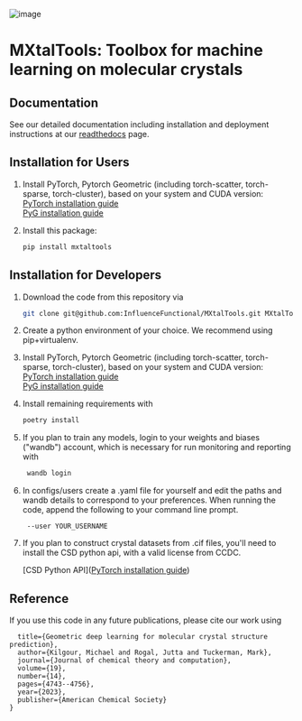 ![image](https://github.com/InfluenceFunctional/MXtalTools/assets/30198118/ecc49717-b9b4-4901-9b59-8e4c8b919813)
# MXtalTools: Toolbox for machine learning on molecular crystals

## Documentation
See our detailed documentation including installation and deployment instructions at our [readthedocs](https://mxtaltools.readthedocs.io/en/master/) page.

## Installation for Users


1. Install PyTorch, Pytorch Geometric (including torch-scatter, torch-sparse, torch-cluster),  based on your system and CUDA version:  
[PyTorch installation guide](https://pytorch.org/get-started/locally/)  
[PyG installation guide](https://pytorch-geometric.readthedocs.io/en/latest/install/installation.html)

2. Install this package:

    ```bash
    pip install mxtaltools
    ```


## Installation for Developers

1. Download the code from this repository via

    ```bash
    git clone git@github.com:InfluenceFunctional/MXtalTools.git MXtalTools
    ```
2. Create a python environment of your choice. We recommend using pip+virtualenv. 
3. Install PyTorch, Pytorch Geometric (including torch-scatter, torch-sparse, torch-cluster),  based on your system and CUDA version:  
[PyTorch installation guide](https://pytorch.org/get-started/locally/)  
[PyG installation guide](https://pytorch-geometric.readthedocs.io/en/latest/install/installation.html)
4. Install remaining requirements with 

    ```bash
    poetry install
    ```
5. If you plan to train any models, login to your weights and biases ("wandb") account, which is necessary for run monitoring and reporting with 
    
   ```bash
    wandb login
    ```
6. In configs/users create a .yaml file for yourself and edit the paths and wandb details to correspond to your preferences.
When running the code, append the following to your command line prompt. 
    
   ```
    --user YOUR_USERNAME
    ```
   
7. If you plan to construct crystal datasets from .cif files, you'll need to install the CSD python api, with a valid license from CCDC.

   [CSD Python API]([PyTorch installation guide](https://pytorch.org/get-started/locally/))

<!--
## 2. Datasets
1. This software generates training datasets of molecular crystal structures from collections of .cif files.
    .cifs are collated and processed primarily with the CSD Python API and RDKit.
    Collation includes filtering of structures which are somehow invalid. 
    Invalid conditions include: symmetry features disagree, no atoms in the crystal, RDKit rejects the structure outright. 
    The Cambridge Structural Database (CSD) can be processed by first dumping it to .cif files, or directly with minor modifications.
    Customized functions are available for processing CSD Blind Test submissions TODO clean & test.
    
2. In the most common case, processing the CSD, to generate a dataset, run the following scripts,
    `dump_csd.py` -> `cif_processor.py` -> `manager.py`,
    with the appropriate paths set in each script.
    `cif_processor.py` takes on the order of dozens of hours to process the full CSD (>1M crystals).
    `manager.py` also may take a few minutes to process a large dataset, as this is where we do pose analysis, 
    duplicates search, and some indexing tasks.
    We recommend running several instances in parallel to reduce this time.
    As they process datasets chunkwise in random order, this parallelism is fairly efficient.
    Note that the speed here depends strongly on disk read-write speed. 


### Key components
1. `crystal_modeller` - class which contains everything else and does all the work
2. `logger` - handles training statistics and reporting to weights and biases
3. `crystal_builder` - generates supercells / molecule clusters given molecule & symmetry information for training and reporting
4. `molecule_graph_model` - wrapper for GraphNeuralNetwork which parses i/o according to the various needs of different types of models
5. configs
   1. users - path and wandb login info for separate users
   2. dataset - specifies information for dataset construction and featurization
   3. main / dev / experiments - define all other parameters of a given run including losses, hyperparameters, convergence, etc.
6. `dataset_management` - tools for dataset generator, curation, and modelling
7. `standalone` - tools for true standalone deployment of crystal models, e.g., stability score & density prediction
-->

## Reference
If you use this code in any future publications, please cite our work using
```@article{kilgour2023geometric,
  title={Geometric deep learning for molecular crystal structure prediction},
  author={Kilgour, Michael and Rogal, Jutta and Tuckerman, Mark},
  journal={Journal of chemical theory and computation},
  volume={19},
  number={14},
  pages={4743--4756},
  year={2023},
  publisher={American Chemical Society}
}
```


